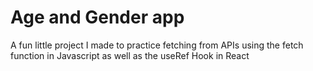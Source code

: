 # Age and Gender app

A fun little project I made to practice fetching from APIs using the fetch function in Javascript as well as the useRef Hook in React